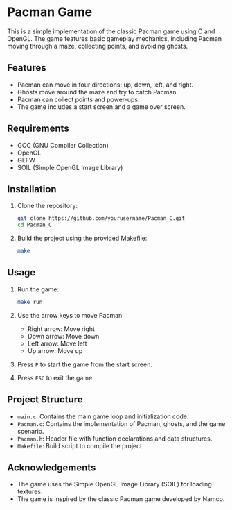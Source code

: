 # Pacman Game

This is a simple implementation of the classic Pacman game using C and OpenGL. The game features basic gameplay mechanics, including Pacman moving through a maze, collecting points, and avoiding ghosts.

## Features

- Pacman can move in four directions: up, down, left, and right.
- Ghosts move around the maze and try to catch Pacman.
- Pacman can collect points and power-ups.
- The game includes a start screen and a game over screen.

## Requirements

- GCC (GNU Compiler Collection)
- OpenGL
- GLFW
- SOIL (Simple OpenGL Image Library)

## Installation

1. Clone the repository:
    ```sh
    git clone https://github.com/yourusername/Pacman_C.git
    cd Pacman_C
    ```

2. Build the project using the provided Makefile:
    ```sh
    make
    ```

## Usage

1. Run the game:
    ```sh
    make run
    ```

2. Use the arrow keys to move Pacman:
    - Right arrow: Move right
    - Down arrow: Move down
    - Left arrow: Move left
    - Up arrow: Move up

3. Press `P` to start the game from the start screen.

4. Press `ESC` to exit the game.

## Project Structure

- `main.c`: Contains the main game loop and initialization code.
- `Pacman.c`: Contains the implementation of Pacman, ghosts, and the game scenario.
- `Pacman.h`: Header file with function declarations and data structures.
- `Makefile`: Build script to compile the project.


## Acknowledgements

- The game uses the Simple OpenGL Image Library (SOIL) for loading textures.
- The game is inspired by the classic Pacman game developed by Namco.
